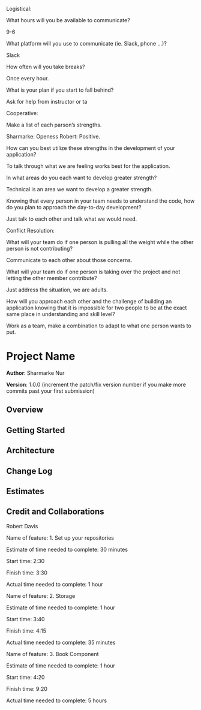 Logistical:


What hours will you be available to communicate?

9-6

What platform will you use to communicate (ie. Slack, phone …)?

Slack

How often will you take breaks?

Once every hour.

What is your plan if you start to fall behind?

Ask for help from instructor or ta

Cooperative:


Make a list of each parson’s strengths.

Sharmarke: Openess Robert: Positive.

How can you best utilize these strengths in the development of your application?

To talk through what we are feeling works best for the application.

In what areas do you each want to develop greater strength?

Technical is an area we want to develop a greater strength.

Knowing that every person in your team needs to understand the code, how do you plan to approach the day-to-day development?

Just talk to each other and talk what we would need.

Conflict Resolution:


What will your team do if one person is pulling all the weight while the other person is not contributing?

Communicate to each other about those concerns.

What will your team do if one person is taking over the project and not letting the other member contribute?

Just address the situation, we are adults.

How will you approach each other and the challenge of building an application knowing that it is impossible for two people to be at the exact same place in understanding and skill level?

Work as a team, make a combination to adapt to what one person wants to put.

# Project Name

**Author**: Sharmarke Nur

**Version**: 1.0.0 (increment the patch/fix version number if you make more commits past your first submission)

## Overview


## Getting Started


## Architecture


## Change Log

## Estimates


## Credit and Collaborations

Robert Davis

Name of feature: 1. Set up your repositories

Estimate of time needed to complete: 30 minutes

Start time: 2:30

Finish time: 3:30

Actual time needed to complete: 1 hour

Name of feature: 2. Storage

Estimate of time needed to complete: 1 hour

Start time: 3:40

Finish time: 4:15

Actual time needed to complete: 35 minutes

Name of feature: 3. Book Component

Estimate of time needed to complete: 1 hour

Start time: 4:20

Finish time: 9:20

Actual time needed to complete: 5 hours